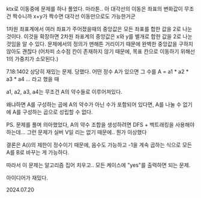 ktx로 이동중에 문제를 하나 풀었다. 마라톤..
아 대각선의 이동은 좌표의 변화값이 무조건 짝수니까 x+y가 짝수면 대각선 이동만으로도 가능한거군

1차원 좌표계에서 여러 좌표가 주어졌을때의 중앙값은 모든 좌표를 합한 값을 2로 나눈 것이다.
이것을 확장하면 2차원 좌표계의 중앙값은 x와 y를 별개로 합한 값을 2로 나눈 것임을 알 수 있다.
문제에서의 정의가 맨해튼 거리이기 때문에 완벽한 중앙값을 구하지 않아도 괜찮다 (어차피 소수점 칸이 존재하지 않기 때문에, 목표 칸으로 이동하기 위해선 1의 가중치가 소모된다.)





7.18:1402
상당히 재밌는 문제. 당했다.
어떤 정수 A가 있으면 그 수를 A = a1 * a2 * a3 * a4 ... 라고 했을 때

a1, a2, a3, a4는 무조건 A의 약수들로 이루어져있다.

왜냐하면 A를 구성하는 곱에 A의 약수가 아닌 수가 포함되어 있다면, A를 나눌 수 없기에 A를 구성하는 곱으로 성립할 수 없다.

  

PS. 문제를 풀며 의아했었다, A의 약수 조합을 생성하려면 DFS + 백트래킹을 사용해야 하는데... 그런 문제가 실버 V일 리는 없기 때문에.. 뭔가 이상했다

결론은 A(i)의 제한이 정수이기 때문에, 음수도 가능하고 -1을 계속 곱하는 식으로 모든 A를 B로 바꾸는 게 가능하다.

따라서 이 문제는 알고리즘 집어 치우고.. 모든 케이스에 "yes"를 출력하면 되는 문제.

아이디어가 재밌다.


2024.07.20


